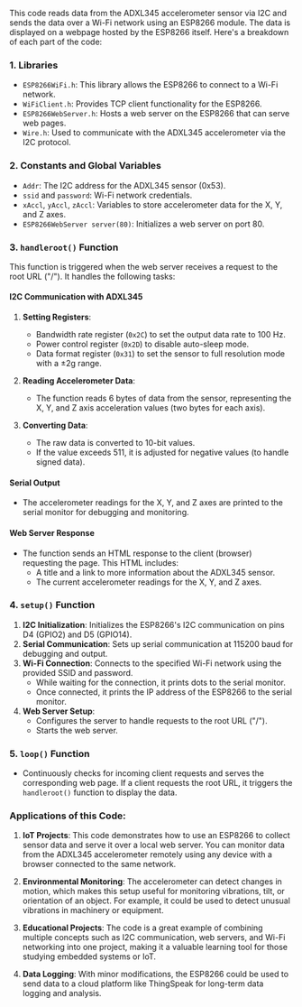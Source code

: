 This code reads data from the ADXL345 accelerometer sensor via I2C and sends the data over a Wi-Fi network using an ESP8266 module. The data is displayed on a webpage hosted by the ESP8266 itself. Here's a breakdown of each part of the code:

### **1. Libraries**
- `ESP8266WiFi.h`: This library allows the ESP8266 to connect to a Wi-Fi network.
- `WiFiClient.h`: Provides TCP client functionality for the ESP8266.
- `ESP8266WebServer.h`: Hosts a web server on the ESP8266 that can serve web pages.
- `Wire.h`: Used to communicate with the ADXL345 accelerometer via the I2C protocol.

### **2. Constants and Global Variables**
- `Addr`: The I2C address for the ADXL345 sensor (0x53).
- `ssid` and `password`: Wi-Fi network credentials.
- `xAccl`, `yAccl`, `zAccl`: Variables to store accelerometer data for the X, Y, and Z axes.
- `ESP8266WebServer server(80)`: Initializes a web server on port 80.

### **3. `handleroot()` Function**
This function is triggered when the web server receives a request to the root URL ("/"). It handles the following tasks:

#### I2C Communication with ADXL345
1. **Setting Registers**: 
   - Bandwidth rate register (`0x2C`) to set the output data rate to 100 Hz.
   - Power control register (`0x2D`) to disable auto-sleep mode.
   - Data format register (`0x31`) to set the sensor to full resolution mode with a ±2g range.

2. **Reading Accelerometer Data**:
   - The function reads 6 bytes of data from the sensor, representing the X, Y, and Z axis acceleration values (two bytes for each axis).

3. **Converting Data**:
   - The raw data is converted to 10-bit values.
   - If the value exceeds 511, it is adjusted for negative values (to handle signed data).

#### Serial Output
- The accelerometer readings for the X, Y, and Z axes are printed to the serial monitor for debugging and monitoring.

#### Web Server Response
- The function sends an HTML response to the client (browser) requesting the page. This HTML includes:
  - A title and a link to more information about the ADXL345 sensor.
  - The current accelerometer readings for the X, Y, and Z axes.

### **4. `setup()` Function**
1. **I2C Initialization**: Initializes the ESP8266's I2C communication on pins D4 (GPIO2) and D5 (GPIO14).
2. **Serial Communication**: Sets up serial communication at 115200 baud for debugging and output.
3. **Wi-Fi Connection**: Connects to the specified Wi-Fi network using the provided SSID and password.
   - While waiting for the connection, it prints dots to the serial monitor.
   - Once connected, it prints the IP address of the ESP8266 to the serial monitor.
4. **Web Server Setup**: 
   - Configures the server to handle requests to the root URL ("/").
   - Starts the web server.

### **5. `loop()` Function**
- Continuously checks for incoming client requests and serves the corresponding web page. If a client requests the root URL, it triggers the `handleroot()` function to display the data.

### **Applications of this Code**:
1. **IoT Projects**: This code demonstrates how to use an ESP8266 to collect sensor data and serve it over a local web server. You can monitor data from the ADXL345 accelerometer remotely using any device with a browser connected to the same network.
   
2. **Environmental Monitoring**: The accelerometer can detect changes in motion, which makes this setup useful for monitoring vibrations, tilt, or orientation of an object. For example, it could be used to detect unusual vibrations in machinery or equipment.

3. **Educational Projects**: The code is a great example of combining multiple concepts such as I2C communication, web servers, and Wi-Fi networking into one project, making it a valuable learning tool for those studying embedded systems or IoT.

4. **Data Logging**: With minor modifications, the ESP8266 could be used to send data to a cloud platform like ThingSpeak for long-term data logging and analysis.
